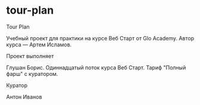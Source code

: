 # tour-plan
Tour Plan

Учебный проект для практики на курсе Веб Старт от Glo Academy. Автор курса — Артем Исламов.


Проект выполняет

Глушан Борис. Одиннадцатый поток курса Веб Старт. Тариф "Полный фарш" с куратором.


Куратор

Антон Иванов
